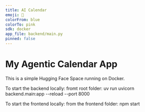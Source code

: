 ```yaml
---
title: AI Calendar
emoji: 📅
colorFrom: blue
colorTo: pink
sdk: docker
app_file: backend/main.py
pinned: false
---
```


# My Agentic Calendar App

This is a simple Hugging Face Space running on Docker.

To start the backend locally: 
    fromt root folder: 
        uv run uvicorn backend.main:app --reload --port 8000

To start the frontend locally:
    from the frontend folder: 
        npm start
